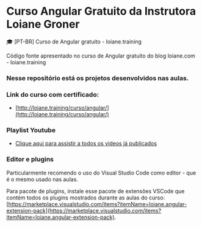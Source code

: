 # Curso Angular Gratuito da Instrutora Loiane Groner
🎓 [PT-BR] Curso de Angular gratuito - loiane.training

Código fonte apresentado no curso de Angular gratuito do blog loiane.com - loiane.training

### Nesse repositório está os projetos desenvolvidos nas aulas.

### Link do curso com certificado:
* [http://loiane.training/curso/angular/](http://loiane.training/curso/angular/)

### Playlist Youtube
* [Clique aqui para assistir a todos os vídeos já publicados](https://www.youtube.com/playlist?list=PLGxZ4Rq3BOBoSRcKWEdQACbUCNWLczg2G)

### Editor e plugins

Particularmente recomendo o uso do Visual Studio Code como editor - que é o mesmo usado nas aulas.

Para pacote de plugins, instale esse pacote de extensões VSCode que contém todos os plugins mostrados durante as aulas do curso: [https://marketplace.visualstudio.com/items?itemName=loiane.angular-extension-pack](https://marketplace.visualstudio.com/items?itemName=loiane.angular-extension-pack).
